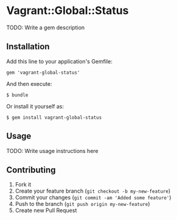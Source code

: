 # Vagrant::Global::Status

TODO: Write a gem description

## Installation

Add this line to your application's Gemfile:

    gem 'vagrant-global-status'

And then execute:

    $ bundle

Or install it yourself as:

    $ gem install vagrant-global-status

## Usage

TODO: Write usage instructions here

## Contributing

1. Fork it
2. Create your feature branch (`git checkout -b my-new-feature`)
3. Commit your changes (`git commit -am 'Added some feature'`)
4. Push to the branch (`git push origin my-new-feature`)
5. Create new Pull Request

